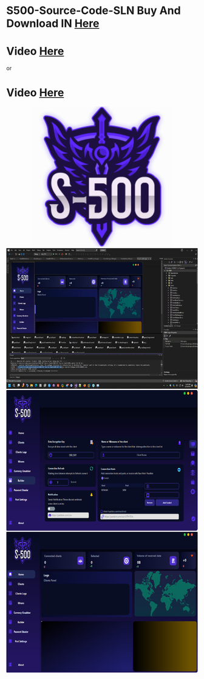 # S500-Source-Code-SLN  Buy And Download IN [Here ]( https://whcyberspace.com/ "Buy And Download")

#  Video [Here ]( https://t.me/whcyberspaceChanel/66/ "Video")

or

#  Video [Here ](https://whcyberspace.com/videos/S500-RAT-Source-code.mp4 "Video")


<p align="center">
<img src="https://raw.githubusercontent.com/wh-Cyberspace/S500-Source-Code-SLN/main/img/S500RAT-logo.png" height="370"><br>

<img src="https://raw.githubusercontent.com/wh-Cyberspace/S500-Source-Code-SLN/main/img/Screenshot 2024-03-24 005955.png" height="370">
<img src="https://raw.githubusercontent.com/wh-Cyberspace/S500-Source-Code-SLN/main/img/Screenshot 2024-03-24 010044.png" height="370">
<img src="https://raw.githubusercontent.com/wh-Cyberspace/S500-Source-Code-SLN/main/img/Screenshot 2024-03-24 010108.png" height="370">
